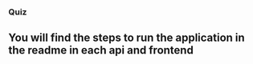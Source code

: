 ### Quiz

## You will find the steps to run the application in the readme in each api and frontend 
